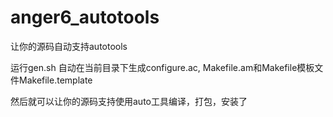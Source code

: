 # anger6_autotools
让你的源码自动支持autotools

运行gen.sh
自动在当前目录下生成configure.ac, Makefile.am和Makefile模板文件Makefile.template

然后就可以让你的源码支持使用auto工具编译，打包，安装了
